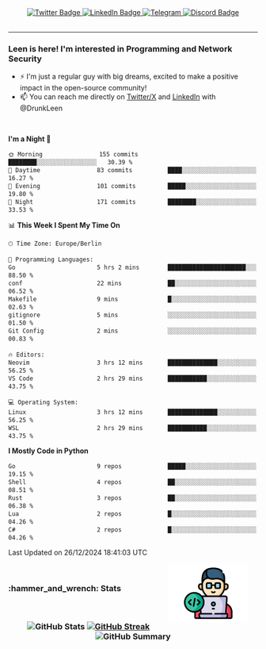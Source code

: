 <div id="badges" align="center">
  <a href="https://twitter.com/DrunkLeen">
    <img src="https://img.shields.io/badge/Twitter-blue?style=for-the-badge&logo=twitter&logoColor=white" alt="Twitter Badge"/>
  </a>
  <a href="https://www.instagram.com/reza.df.x">  
    <img src="https://img.shields.io/badge/LinkedIn-skyblue?style=for-the-badge&logo=LinkedIn&logoColor=black" alt="LinkedIn Badge"/>
  </a>
  <a href="http://telegram.me/rezadfx">
    <img src="https://img.shields.io/badge/Telegram-white?style=for-the-badge&logo=telegram&logoColor=blue" alt=Telegram Badge"/>
  </a>
  <a href="https://discord.com/users/DrunkLeen">
    <img src="https://img.shields.io/badge/Discord-gray?style=for-the-badge&logo=discord&logoColor=white" alt="Discord Badge"/>
  </a>
  <br>
  <img src="https://komarev.com/ghpvc/?username=drunkleen&style=flat-square&color=red" alt=""/>
</div>


---


### <summary><b> Leen is here! I'm interested in Programming and Network Security</b></summary>

- :zap: I'm just a regular guy with big dreams, excited to make a positive impact in the open-source community!
- :mailbox: You can reach me directly on [Twitter/X](https://twitter.com/DrunkLeen) and [LinkedIn](https://www.linkedin.com/in/drunkleen/) with @DrunkLeen

<br>

<!-- <details>
<summary><b>:gear: &nbsp;Git statistics</b></summary>
<br>

[![Top Langs](https://github-readme-stats.vercel.app/api/top-langs/?username=drunkleen&layout=compact&theme=github_dark#gh-dark-mode-only)](https://github.com/drunkleen/github-readme-stats)
[![Top Langs](https://github-readme-stats.vercel.app/api/top-langs/?username=drunkleen&layout=compact&theme=vue#gh-light-mode-only)](https://github.com/drunkleen/github-readme-stats)
[![DrunkLeen's GitHub stats-Dark](https://github-readme-stats.vercel.app/api?username=drunkleen&show_icons=true&theme=github_dark#gh-dark-mode-only)](https://github.com/drunkleen/)
[![DrunkLeen's GitHub stats-Light](https://github-readme-stats.vercel.app/api?username=drunkleen&show_icons=true&theme=vue#gh-light-mode-only)](https://github.com/drunkleen/github-readme-stats)
[![willianrod's wakatime stats](https://github-readme-stats.vercel.app/api/wakatime?username=drunkleen&theme=github_dark#gh-dark-mode-only)](https://github.com/drunkleen/github-readme-stats)
[![willianrod's wakatime stats](https://github-readme-stats.vercel.app/api/wakatime?username=drunkleen&layout=compact&theme=vue#gh-light-mode-only)](https://github.com/drunkleen/github-readme-stats)

</details> -->


<!--START_SECTION:waka-->
**I'm a Night 🦉** 

```text
🌞 Morning                155 commits         ████████░░░░░░░░░░░░░░░░░   30.39 % 
🌆 Daytime                83 commits          ████░░░░░░░░░░░░░░░░░░░░░   16.27 % 
🌃 Evening                101 commits         █████░░░░░░░░░░░░░░░░░░░░   19.80 % 
🌙 Night                  171 commits         ████████░░░░░░░░░░░░░░░░░   33.53 % 
```


📊 **This Week I Spent My Time On** 

```text
🕑︎ Time Zone: Europe/Berlin

💬 Programming Languages: 
Go                       5 hrs 2 mins        ██████████████████████░░░   88.50 % 
conf                     22 mins             ██░░░░░░░░░░░░░░░░░░░░░░░   06.52 % 
Makefile                 9 mins              █░░░░░░░░░░░░░░░░░░░░░░░░   02.63 % 
gitignore                5 mins              ░░░░░░░░░░░░░░░░░░░░░░░░░   01.50 % 
Git Config               2 mins              ░░░░░░░░░░░░░░░░░░░░░░░░░   00.83 % 

🔥 Editors: 
Neovim                   3 hrs 12 mins       ██████████████░░░░░░░░░░░   56.25 % 
VS Code                  2 hrs 29 mins       ███████████░░░░░░░░░░░░░░   43.75 % 

💻 Operating System: 
Linux                    3 hrs 12 mins       ██████████████░░░░░░░░░░░   56.25 % 
WSL                      2 hrs 29 mins       ███████████░░░░░░░░░░░░░░   43.75 % 
```

**I Mostly Code in Python** 

```text
Go                       9 repos             █████░░░░░░░░░░░░░░░░░░░░   19.15 % 
Shell                    4 repos             ██░░░░░░░░░░░░░░░░░░░░░░░   08.51 % 
Rust                     3 repos             ██░░░░░░░░░░░░░░░░░░░░░░░   06.38 % 
Lua                      2 repos             █░░░░░░░░░░░░░░░░░░░░░░░░   04.26 % 
C#                       2 repos             █░░░░░░░░░░░░░░░░░░░░░░░░   04.26 % 
```




 Last Updated on 26/12/2024 18:41:03 UTC
<!--END_SECTION:waka-->

<img align='right' height='120' style="margin-right:20px" src='assets/img/programmer.png' alt='Programmer'>


<p align="center">
<br>
<summary><h3><b>:hammer_and_wrench: Stats</b></h3></summary>
<br>

<h3 align="center">
  
![GitHub Stats](http://github-profile-summary-cards.vercel.app/api/cards/stats?username=drunkleen&theme=tokyonight) [![GitHub Streak](https://github-readme-streak-stats.herokuapp.com?user=drunkleen&theme=tokyonight&hide_border=true&date_format=j%20M%5B%20Y%5D&card_width=480)](https://git.io/streak-stats)
![GitHub Summary](http://github-profile-summary-cards.vercel.app/api/cards/profile-details?username=drunkleen&theme=tokyonight)

</h3>
